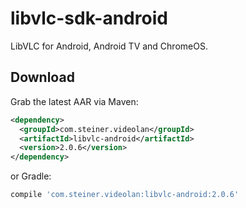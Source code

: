 # libvlc-sdk-android

LibVLC for Android, Android TV and ChromeOS.


Download
--------

Grab the latest AAR via Maven:
```xml
<dependency>
  <groupId>com.steiner.videolan</groupId>
  <artifactId>libvlc-android</artifactId>
  <version>2.0.6</version>
</dependency>
```
or Gradle:
```groovy
compile 'com.steiner.videolan:libvlc-android:2.0.6'
```
